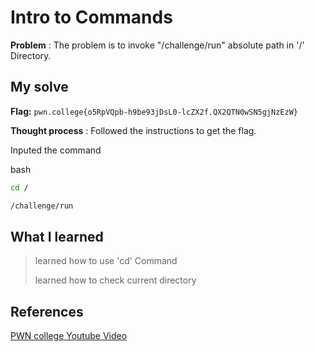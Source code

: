 
# Intro to Commands 

**Problem** : The problem is to invoke   "/challenge/run"
 absolute path in '/' Directory. 
## My solve

**Flag:** `pwn.college{o5RpVQpb-h9be93jDsL0-lcZX2f.QX2QTN0wSN5gjNzEzW}`

**Thought process** :   Followed the instructions to get the flag.

Inputed the command


bash 
```bash
cd /

/challenge/run

```


## What I learned
> learned how to use 'cd' Command
>
>
>learned how to check current directory

## References 
[PWN college Youtube Video](https://youtu.be/b67Jq6IZ3U8?list=PL-ymxv0nOtqqRAz1x90vxNbhmSkeYxHVC)

